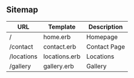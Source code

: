 ## Sitemap

| URL | Template | Description |
| --- | --- | --- |
| / | home.erb | Homepage |
| /contact | contact.erb | Contact Page |
| /locations | locations.erb | Locations | 
| /gallery | gallery.erb | Gallery |